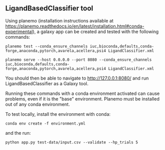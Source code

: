 ## LigandBasedClassifier tool 

Using planemo (installation instructions available at https://planemo.readthedocs.io/en/latest/installation.html#conda-experimental), a galaxy app can be created and tested with the following commands:

```planemo test --conda_ensure_channels iuc,bioconda,defaults,conda-forge,anaconda,pytorch,avarela,acellera,psi4 LigandClassifier.xml```

```planemo serve --host 0.0.0.0 --port 8080 --conda_ensure_channels iuc,bioconda,defaults,conda-forge,anaconda,pytorch,avarela,acellera,psi4 LigandClassifier.xml```

You should then be able to navigate to http://127.0.0.1:8080/ and run LigandBasedClassifier as a Galaxy tool.

Running these commands with a conda environment activated can cause problems, even if it is the "base" environment. Planemo must be installed out of any conda environment.

To test locally, install the environment with conda:

```conda env create -f environment.yml```

and the run:

```python app.py test-data/input.csv --validate --hp_trials 5```
